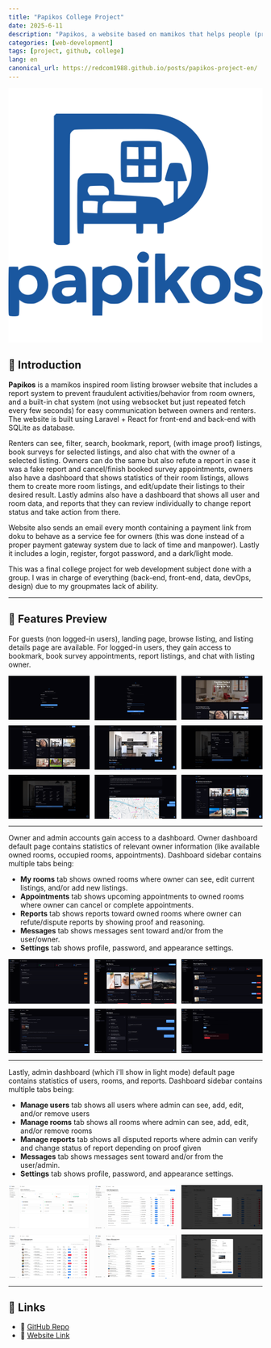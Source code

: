 ```yaml
---
title: "Papikos College Project"
date: 2025-6-11
description: "Papikos, a website based on mamikos that helps people (primarily students) finding room listings complete with a report system to prevent fraudulent activities."
categories: [web-development]
tags: [project, github, college]
lang: en
canonical_url: https://redcom1988.github.io/posts/papikos-project-en/
---
```


<div>
  <img src="/assets/img/papikos/Logo.svg" alt="Logo" />
</div>

## 🚀 Introduction

**Papikos** is a mamikos inspired room listing browser website that includes a report system to prevent fraudulent activities/behavior from room owners, and a built-in chat system (not using websocket but just repeated fetch every few seconds) for easy communication between owners and renters. The website is built using Laravel + React for front-end and back-end with SQLite as database. 

Renters can see, filter, search, bookmark, report, (with image proof) listings, book surveys for selected listings, and also chat with the owner of a selected listing. Owners can do the same but also refute a report in case it was a fake report and cancel/finish booked survey appointments, owners also have a dashboard that shows statistics of their room listings, allows them to create more room listings, and edit/update their listings to their desired result. Lastly admins also have a dashboard that shows all user and room data, and reports that they can review individually to change report status and take action from there.

Website also sends an email every month containing a payment link from doku to behave as a service fee for owners (this was done instead of a proper payment gateway system due to lack of time and manpower). Lastly it includes a login, register, forgot password, and a dark/light mode.

This was a final college project for web development subject done with a group. I was in charge of everything (back-end, front-end, data, devOps, design) due to my groupmates lack of ability.

---

## 📸 Features Preview

For guests (non logged-in users), landing page, browse listing, and listing details page are available. For logged-in users, they gain access to bookmark, book survey appointments, report listings, and chat with listing owner.

<div style="display: grid; grid-template-columns: repeat(3, 1fr); gap: 10px;">
  <img src="/assets/img/papikos/login.png" alt="Login page" />
  <img src="/assets/img/papikos/register.png" alt="Register page" />
  <img src="/assets/img/papikos/landing-page.png" alt="Landing page" />
  <img src="/assets/img/papikos/browse-listings-page.png" alt="Browse listings page" />
  <img src="/assets/img/papikos/room-listing-page.png" alt="Room listing page" />
  <img src="/assets/img/papikos/report-listing-page.png" alt="Report listing page" />
  <img src="/assets/img/papikos/schedule-survey-page.png" alt="Schedule survey page" />
  <img src="/assets/img/papikos/chat-map.png" alt="Chat and map page" />
  <img src="/assets/img/papikos/bookmarked-listings-page.png" alt="Bookmarked listings page" />
</div>

---

Owner and admin accounts gain access to a dashboard. Owner dashboard default page contains statistics of relevant owner information (like available owned rooms, occupied rooms, appointments). Dashboard sidebar contains multiple tabs being:
- **My rooms** tab shows owned rooms where owner can see, edit current listings, and/or add new listings.
- **Appointments** tab shows upcoming appointments to owned rooms where owner can cancel or complete appointments.
- **Reports** tab shows reports toward owned rooms where owner can refute/dispute reports by showing proof and reasoning.
- **Messages** tab shows messages sent toward and/or from the user/owner.
- **Settings** tab shows profile, password, and appearance settings.

<div style="display: grid; grid-template-columns: repeat(3, 1fr); gap: 10px;">
  <img src="/assets/img/papikos/owner-dashboard.png" alt="Owner dashboard" />
  <img src="/assets/img/papikos/owner-my-rooms.png" alt="Owner my rooms" />
  <img src="/assets/img/papikos/owner-appointments.png" alt="Owner appointments" />
  <img src="/assets/img/papikos/owner-reports.png" alt="Owner reports" />
  <img src="/assets/img/papikos/owner-messages.png" alt="Owner messages" />
  <img src="/assets/img/papikos/owner-settings.png" alt="Owner settings" />
</div>

---

Lastly, admin dashboard (which i'll show in light mode) default page contains statistics of users, rooms, and reports. Dashboard sidebar contains multiple tabs being:
- **Manage users** tab shows all users where admin can see, add, edit, and/or remove users
- **Manage rooms** tab shows all rooms where admin can see, add, edit, and/or remove rooms
- **Manage reports** tab shows all disputed reports where admin can verify and change status of report depending on proof given
- **Messages** tab shows messages sent toward and/or from the user/admin.
- **Settings** tab shows profile, password, and appearance settings.

<div style="display: grid; grid-template-columns: repeat(3, 1fr); gap: 10px;">
  <img src="/assets/img/papikos/admin-dashboard.png" alt="Admin dashboard" />
  <img src="/assets/img/papikos/admin-users.png" alt="Admin users" />
  <img src="/assets/img/papikos/admin-add-user.png" alt="Admin add user" />
  <img src="/assets/img/papikos/admin-rooms.png" alt="Admin rooms" />
  <img src="/assets/img/papikos/admin-reports.png" alt="Admin reports" />
  <img src="/assets/img/papikos/admin-report-action.png" alt="Admin report action" />
</div>

---

## 📎 Links
- 🔗 [GitHub Repo](https://github.com/redcom1988/papikos)
- 🔗 [Website Link](https://papikos.genk.top/)